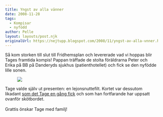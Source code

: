 ```yaml
---
title: Yngst av alla vänner
date: 2008-11-28
tags: 
  - Kompisar
  - nyfödd	
author: Pelle
layout: layouts/post.njk
originalUrl: https://nejtupp.blogspot.com/2008/11/yngst-av-alla-vnner.html
---
```


Så kom storken till slut till Fridhemsplan och levererade vad vi hoppas blir Tages framtida kompis! Pappan träffade de stolta föräldrarna Peter och Erika på BB på Danderyds sjukhus (patienthotellet) och fick se den nyfödde lille sonen.

<figure>  
  <img src="../../../img/2008/11/_MG_9074_1024pix.jpg">
</figure>

Tage valde själv ut presenten: en lejonsnuttefilt. Kortet var dessutom likadant [som det Tage en gång fick](../tage-kanske-blir-florist) och som han fortfarande har uppsatt ovanför skötbordet.
<br><br>
Grattis önskar Tage med familj!
